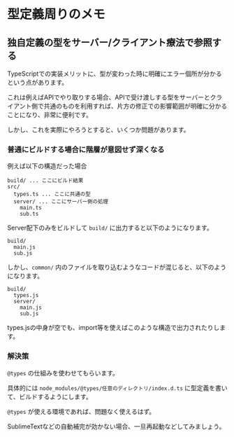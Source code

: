 # 型定義周りのメモ

## 独自定義の型をサーバー/クライアント療法で参照する

TypeScriptでの実装メリットに、型が変わった時に明確にエラー個所が分かるという点があります。

これは例えばAPIでやり取りする場合、APIで受け渡しする型をサーバーとクライアント側で共通のものを利用すれば、片方の修正での影響範囲が明確に分かることになり、非常に便利です。

しかし、これを実際にやろうとすると、いくつか問題があります。

### 普通にビルドする場合に階層が意図せず深くなる

例えば以下の構造だった場合

```
build/ ... ここにビルド結果
src/
  types.ts ... ここに共通の型
  server/ ... ここにサーバー側の処理
    main.ts
    sub.ts
```
 
Server配下のみをビルドして `build/` に出力すると以下のようになります。
 
```
build/
  main.js
  sub.js
```
 
しかし、`common/` 内のファイルを取り込むようなコードが混じると、以下のようになります。
 
```
build/
  types.js
  server/
    main.js
    sub.js
```
 
types.jsの中身が空でも、import等を使えばこのような構造で出力されたりします。

### 解決策

`@types` の仕組みを使わせてもらいます。
 
 具体的には `node_modules/@types/任意のディレクトリ/index.d.ts` に型定義を書いて、ビルドするようにします。
 
 `@types` が使える環境であれば、問題なく使えるはず。
 
 SublimeTextなどの自動補完が効かない場合、一旦再起動などしてみましょう。
 
